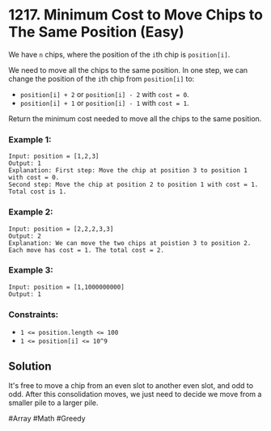 # 1217. Minimum Cost to Move Chips to The Same Position (Easy)

We have `n` chips, where the position of the `i`th chip is `position[i]`.

We need to move all the chips to the same position. In one step, we can change the position of the `i`th chip from `position[i]` to:

- `position[i] + 2` or `position[i] - 2` with `cost = 0`.
- `position[i] + 1` or `position[i] - 1` with `cost = 1`.

Return the minimum cost needed to move all the chips to the same position.

### Example 1:

```
Input: position = [1,2,3]
Output: 1
Explanation: First step: Move the chip at position 3 to position 1 with cost = 0.
Second step: Move the chip at position 2 to position 1 with cost = 1.
Total cost is 1.
```

### Example 2:

```
Input: position = [2,2,2,3,3]
Output: 2
Explanation: We can move the two chips at poistion 3 to position 2. Each move has cost = 1. The total cost = 2.
```

### Example 3:

```
Input: position = [1,1000000000]
Output: 1
```

### Constraints:

- `1 <= position.length <= 100`
- `1 <= position[i] <= 10^9`

## Solution

It's free to move a chip from an even slot to another even slot, and odd to odd. After this consolidation moves, we just need to decide we move from a smaller pile to a larger pile.

#Array #Math #Greedy
